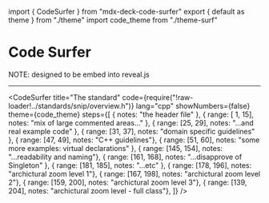 import { CodeSurfer } from "mdx-deck-code-surfer"
export { default as theme } from "./theme"
import code_theme from "./theme-surf"

# Code Surfer

NOTE: designed to be embed into reveal.js

---
<CodeSurfer
  title="The standard"
  code={require("!raw-loader!../standards/snip/overview.h")}
  lang="cpp"
  showNumbers={false}
  theme={code_theme}
  steps={[
    { notes: "the header file" },
    { range: [ 1, 15], notes: "mix of large commented areas..." },
    { range: [25, 29], notes: "...and real example code" },
    { range: [31, 37], notes: "domain specific guidelines" },
    { range: [47, 49], notes: "C++ guidelines"},
    { range: [51, 60], notes: "some more examples: virtual declarations" },
    { range: [145, 154], notes: "...readability and naming"},
    { range: [161, 168], notes: "...disapprove of Singleton" },
    { range: [181, 185], notes: "...etc" },
    { range: [178, 196], notes: "archictural zoom level 1"},
    { range: [167, 198], notes: "archictural zoom level 2"},
    { range: [159, 200], notes: "archictural zoom level 3"},
    { range: [139, 204], notes: "archictural zoom level - full class"},
  ]}
/>
